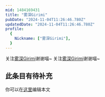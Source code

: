 ```yaml
---
mid: 1484169431
title: "雾深Girimi"
pubDate: "2024-11-04T11:26:46.780Z"
updatedDate: "2024-11-04T11:26:46.780Z"
profile:
  {
    Nickname: ["雾深Girimi"],
  }
---
```


关注[雾深Girimi](https://space.bilibili.com/1484169431)谢谢喵~ 关注[雾深Girimi](https://space.bilibili.com/1484169431)谢谢喵~

## 此条目有待补充
你可以在[这里](https://github.com/Yuhanawa/VTuber.ICU-Content/edit/master/v/雾深Girimi/index.md)编辑本文
